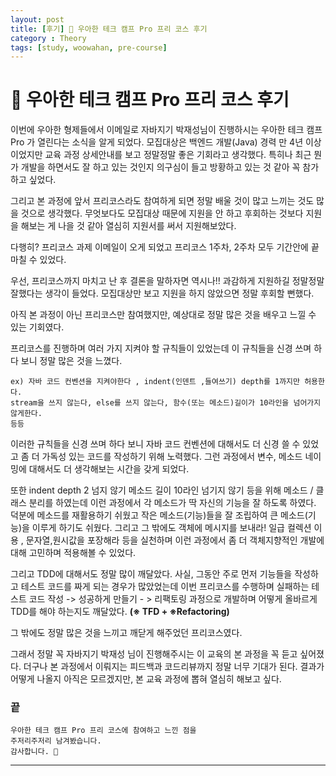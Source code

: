 ```yaml
---
layout: post
title: [후기] 📖 우아한 테크 캠프 Pro 프리 코스 후기
category : Theory
tags: [study, woowahan, pre-course]
---
```


# 📖 우아한 테크 캠프 Pro 프리 코스 후기

이번에 우아한 형제들에서 이메일로 자바지기 박재성님이 진행하시는 우아한 테크 캠프 Pro 가 열린다는 소식을 알게 되었다.
모집대상은 백엔드 개발(Java) 경력 만 4년 이상이었지만 교육 과정 상세안내를 보고 정말정말 좋은 기회라고 생각했다.
특히나 최근 뭔가 개발을 하면서도 잘 하고 있는 것인지 의구심이 들고 방황하고 있는 것 같아 꼭 참가하고 싶었다.

그리고 본 과정에 앞서 프리코스라도 참여하게 되면 정말 배울 것이 많고 느끼는 것도 많을 것으로 생각했다.
무엇보다도 모집대상 때문에 지원을 안 하고 후회하는 것보다 지원을 해보는 게 나을 것 같아 열심히 지원서를 써서 지원해보았다.

다행히? 프리코스 과제 이메일이 오게 되었고 프리코스 1주차, 2주차 모두 기간안에 끝마칠 수 있었다.

우선, 프리코스까지 마치고 난 후 결론을 말하자면 역시나!! 과감하게 지원하길 정말정말 잘했다는 생각이 들었다. 
모집대상만 보고 지원을 하지 않았으면 정말 후회할 뻔했다.

아직 본 과정이 아닌 프리코스만 참여했지만, 예상대로 정말 많은 것을 배우고 느낄 수 있는 기회였다.

프리코스를 진행하며 여러 가지 지켜야 할 규칙들이 있었는데 이 규칙들을 신경 쓰며 하다 보니 정말 많은 것을 느꼈다.
   
    ex) 자바 코드 컨벤션을 지켜야한다 , indent(인덴트 ,들여쓰기) depth를 1까지만 허용한다.
    stream을 쓰지 않는다, else를 쓰지 않는다, 함수(또는 메소드)길이가 10라인을 넘어가지 않게한다.
    등등
    
이러한 규칙들을 신경 쓰며 하다 보니 자바 코드 컨벤션에 대해서도 더 신경 쓸 수 있었고 좀 더 가독성 있는 코드를 작성하기 위해 노력했다.
그런 과정에서 변수, 메소드 네이밍에 대해서도 더 생각해보는 시간을 갖게 되었다.

또한 indent depth 2 넘지 않기 메소드 길이 10라인 넘기지 않기 등을 위해 메소드 / 클래스 분리를 하였는데 이런 과정에서
각 메소드가 딱 자신의 기능을 잘 하도록 하였다. 덕분에 메소드를 재활용하기 쉬웠고 작은 메소드(기능)들을 잘 조립하여 
큰 메소드(기능)을 이루게 하기도 쉬웠다. 그리고 그 밖에도 객체에 메시지를 보내라! 일급 컬렉션 이용 , 문자열,원시값을 포장해라 등을 실천하며
이런 과정에서 좀 더 객체지향적인 개발에 대해 고민하며 적용해볼 수 있었다.

그리고 TDD에 대해서도 정말 많이 깨달았다. 사실, 그동안 주로 먼저 기능들을 작성하고 테스트 코드를 짜게 되는 경우가 많았었는데
이번 프리코스를 수행하며 실패하는 테스트 코드 작성 -> 성공하게 만들기 - > 리팩토링 과정으로 개발하며 어떻게 
올바르게 TDD를 해야 하는지도 깨달았다. <b>(※ TFD + ※Refactoring)</b>

그 밖에도 정말 많은 것을 느끼고 깨닫게 해주었던 프리코스였다.

그래서 정말 꼭 자바지기 박재성 님이 진행해주시는 이 교육의 본 과정을 꼭 듣고 싶어졌다.
더구나 본 과정에서 이뤄지는 피드백과 코드리뷰까지 정말 너무 기대가 된다.
결과가 어떻게 나올지 아직은 모르겠지만, 본 교육 과정에 뽑혀 열심히 해보고 싶다.
   
### 끝

    우아한 테크 캠프 Pro 프리 코스에 참여하고 느낀 점을
    주저리주저리 남겨봤습니다.
    감사합니다. 🙏

---------------------------------------------
